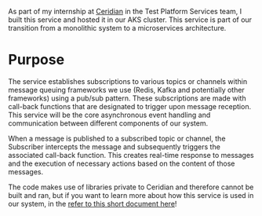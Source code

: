 As part of my internship at [Ceridian](https://www.ceridian.com/) in the Test Platform Services team, I built this service and hosted it in our AKS cluster. This service is part of our transition from a monolithic system to a microservices architecture.

# Purpose
The service establishes subscriptions to various topics or channels within message queuing frameworks we use (Redis, Kafka and potentially other frameworks) using a pub/sub pattern. These subscriptions are made with call-back functions that are designated to trigger upon message
reception. This service will be the core asynchronous event handling and communication between different components of our system.

When a message is published to a subscribed topic or channel, the Subscriber intercepts the message and subsequently triggers the
associated call-back function. This creates real-time response to messages and the execution of necessary actions based on the content of
those messages.

The code makes use of libraries private to Ceridian and therefore cannot be built and ran, but if you want to learn more about how this service is used in our system, in the [refer to this short document here](https://drive.google.com/file/d/1Gu3Ca9vAVlDnlt2hMjFQ8TSaeTFdECVX/view?usp=sharing)!
